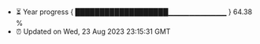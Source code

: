 - ⏳ Year progress { ███████████████████▁▁▁▁▁▁▁▁▁▁▁ } 64.38 %
- ⏰ Updated on Wed, 23 Aug 2023 23:15:31 GMT

